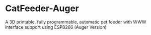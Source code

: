# CatFeeder-Auger
A 3D printable, fully programmable, automatic pet feeder with WWW interface support using ESP8266 (Auger Version)
